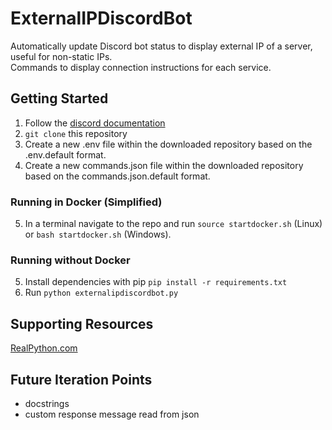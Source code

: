 # ExternalIPDiscordBot

Automatically update Discord bot status to display external IP of a server, useful for non-static IPs.  
Commands to display connection instructions for each service.

## Getting Started

1. Follow the [discord documentation](https://discordpy.readthedocs.io/en/stable/discord.html)
2. `git clone` this repository
3. Create a new .env file within the downloaded repository based on the .env.default format.
4. Create a new commands.json file within the downloaded repository based on the commands.json.default format.

### Running in Docker (Simplified)

5. In a terminal navigate to the repo and run `source startdocker.sh` (Linux) or `bash startdocker.sh` (Windows).

### Running without Docker

5. Install dependencies with pip `pip install -r requirements.txt`
6. Run `python externalipdiscordbot.py`

## Supporting Resources

[RealPython.com](https://realpython.com/how-to-make-a-discord-bot-python/)

## Future Iteration Points

- docstrings
- custom response message read from json
